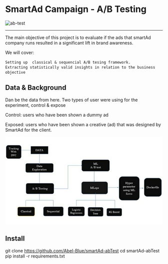 # SmartAd Campaign - A/B Testing

![ab-test](https://gotvantage.com/wp-content/uploads/2017/06/ab-testing.png)

---
The main objective of this project is to evaluate if the ads that smartAd company runs resulted in a significant lift in brand awareness. 

We will cover:

    Setting up  classical & sequencial A/B tesing framework.
    Extracting statistically valid insights in relation to the business objective

## Data & Background

Dan be the data from here.
Two types of user were using for the experiment, control & expose

Control: users who have been shown a dummy ad

Exposed: users who have been shown a creative (ad) that was designed by SmartAd for the client.

![model](data/pic.jpg)
## Install

git clone https://github.com/Abel-Blue/smartAd-abTest
cd smartAd-abTest
pip install -r requirements.txt